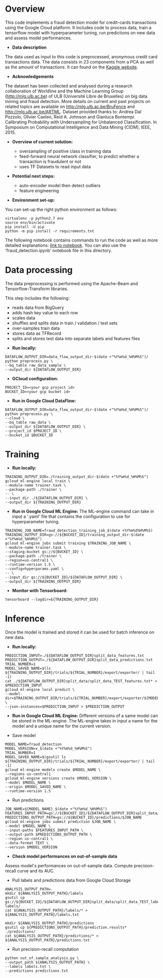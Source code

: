 <h1>Overview</h1>
This code implements a fraud detection model for credit-cards transactions using the Google Cloud platform. It includes code to process data, train a tensorflow model with hyperparameter tuning, run predictions on new data and assess model performances.

* **Data description**

The data used as input to this code is preprocessed, anonymous credit card transactions data. The data consists in 23 components from a PCA as well as the amount of transactions.
It can found on the [Kaggle website](https://www.kaggle.com/mlg-ulb/creditcardfraud/data).

* **Acknowledgements**

The dataset has been collected and analysed during a research collaboration of Worldline and the Machine Learning Group (http://mlg.ulb.ac.be) of ULB (Université Libre de Bruxelles) on big data mining and fraud detection. More details on current and past projects on related topics are available on http://mlg.ulb.ac.be/BruFence and http://mlg.ulb.ac.be/ARTML.
Dataset provided thanks to: Andrea Dal Pozzolo, Olivier Caelen, Reid A. Johnson and Gianluca Bontempi. Calibrating Probability with Undersampling for Unbalanced Classification. In Symposium on Computational Intelligence and Data Mining (CIDM), IEEE, 2015.

* **Overview of current solution:**

  - oversampling of positive class in training data
  - feed-forward neural network classifier, to predict whether a transaction is fraudulent or not
  - uses TF Datasets to read input data


* **Potential next steps:**

  - auto-encoder model then detect outliers
  - feature engineering

* **Environment set-up:**

You can set-up the right python environment as follows:
```
virtualenv -p python2.7 env
source env/bin/activate
pip install -U pip
python -m pip install -r requirements.txt
```

The following notebook contains commands to run the code as well as more detailed explanations: [link to notebook](https://drive.google.com/file/d/1tWgsTyKLUBT9QfVbTPdZKOXQu_qEdktH/view?usp=sharing).
You can also use the 'fraud_detection.ipynb' notebook file in this directory.

<h1>Data processing</h1>
The data preprocessing is performed using the Apache-Beam and Tensorflow-Transform libraries.

This step includes the following:
- reads data from BigQuery
- adds hash key value to each row
- scales data
- shuffles and splits data in train / validation / test sets
- over-samples train data
- stores data as TFRecord
- splits and stores test data into separate labels and features files

* **Run locally:**
```
DATAFLOW_OUTPUT_DIR=data_flow_output_dir-$(date +"%Y%m%d_%H%M%S")/
python preprocess.py \
--bq_table raw_data_sample \
--output_dir ${DATAFLOW_OUTPUT_DIR}
```

* **GCloud configuration:**
```
PROJECT_ID=<your gcp project id>
BUCKET_ID=<your gcp bucket id>
```

* **Run in Google Cloud DataFlow:**
```
DATAFLOW_OUTPUT_DIR=data_flow_output_dir-$(date +"%Y%m%d_%H%M%S")/
python preprocess.py \
--cloud \
--bq_table raw_data \
--output_dir ${DATAFLOW_OUTPUT_DIR} \
--project_id $PROJECT_ID \
--bucket_id $BUCKET_ID
```

<h1>Training</h1>

* **Run locally:**
```
TRAINING_OUTPUT_DIR=./training_output_dir-$(date +"%Y%m%d_%H%M%S")
gcloud ml-engine local train \
--module-name trainer.task \
--package-path ./trainer \
-- \
--input_dir ./${DATAFLOW_OUTPUT_DIR} \
--output_dir ${TRAINING_OUTPUT_DIR}
```

* **Run in Google Cloud ML Engine:**
The ML-engine command can take in input a '.yaml' file that contains the configuration to use for hyperparameter tuning.
```
TRAINING_JOB_NAME=fraud_detection_training_job_$(date +%Y%m%d%H%M%S)
TRAINING_OUTPUT_DIR=gs://${BUCKET_ID}/training_output_dir-$(date +"%Y%m%d_%H%M%S")
gcloud ml-engine jobs submit training $TRAINING_JOB_NAME \
--module-name trainer.task \
--staging-bucket gs://${BUCKET_ID} \
--package-path ./trainer \
--region=us-central1 \
--runtime-version 1.5 \
--config=hyperparams.yaml \
-- \
--input_dir gs://${BUCKET_ID}/${DATAFLOW_OUTPUT_DIR} \
--output_dir ${TRAINING_OUTPUT_DIR}
```

* **Monitor with Tensorboard:**
```
tensorboard --logdir=${TRAINING_OUTPUT_DIR}
```

<h1>Inference</h1>
Once the model is trained and stored it can be used for batch inference on new data.

* **Run locally:**
```
PREDICTION_INPUT=./${DATAFLOW_OUTPUT_DIR}split_data_features.txt
PREDICTION_OUTPUT=./${DATAFLOW_OUTPUT_DIR}split_data_predictions.txt
TRIAL_NUMBER=1
MODEL_SAVED_NAME=$(ls ${TRAINING_OUTPUT_DIR}/trials/${TRIAL_NUMBER}/export/exporter/ | tail -1)
cat ./${DATAFLOW_OUTPUT_DIR}split_data/split_data_TEST_features.txt* > $PREDICTION_INPUT
gcloud ml-engine local predict \
--model-dir=$TRAINING_OUTPUT_DIR/trials/${TRIAL_NUMBER}/export/exporter/${MODEL_SAVED_NAME} \
--json-instances=$PREDICTION_INPUT > $PREDICTION_OUTPUT
```

* **Run in Google Cloud ML Engine:**
Different versions of a same model can be stored in the ML-engine. The ML-engine takes in input a name for the model and a unique name for the current version.

* Save model
```
MODEL_NAME=fraud_detection
MODEL_VERSION=v_$(date +"%Y%m%d_%H%M%S")
TRIAL_NUMBER=1
MODEL_SAVED_NAME=$(gsutil ls ${TRAINING_OUTPUT_DIR}/trials/${TRIAL_NUMBER}/export/exporter/ | tail -1)
gcloud ml-engine models create $MODEL_NAME \
--regions us-central1
gcloud ml-engine versions create $MODEL_VERSION \
--model $MODEL_NAME \
--origin $MODEL_SAVED_NAME \
--runtime-version 1.5
```

* Run predictions
```
JOB_NAME=${MODEL_NAME}_$(date +"%Y%m%d_%H%M%S")
FEATURES_INPUT_PATH=gs://${BUCKET_ID}/${DATAFLOW_OUTPUT_DIR}split_data/split_data_TEST_features.txt*
PREDICTIONS_OUTPUT_PATH=gs://${BUCKET_ID}/predictions/$JOB_NAME
gcloud ml-engine jobs submit prediction $JOB_NAME \
--model $MODEL_NAME \
--input-paths $FEATURES_INPUT_PATH \
--output-path $PREDICTIONS_OUTPUT_PATH \
--region us-central1 \
--data-format TEXT \
--version $MODEL_VERSION
```

* **Check model performances on out-of-sample data**

Assess model's performances on out-of-sample data. Compute precision-recall curve and its AUC.
* Pull labels and predictions data from Google Cloud Storage

```
ANALYSIS_OUTPUT_PATH=.
mkdir ${ANALYSIS_OUTPUT_PATH}/labels
gsutil cp gs://${BUCKET_ID}/${DATAFLOW_OUTPUT_DIR}split_data/split_data_TEST_labels.txt* labels/
cat ${ANALYSIS_OUTPUT_PATH}/labels/* > ${ANALYSIS_OUTPUT_PATH}/labels.txt

mkdir ${ANALYSIS_OUTPUT_PATH}/predictions
gsutil cp ${PREDICTIONS_OUTPUT_PATH}/prediction.results* ./predictions/
cat ${ANALYSIS_OUTPUT_PATH}/predictions/* > ${ANALYSIS_OUTPUT_PATH}/predictions.txt
```

* Run precision-recall computation
```
python out_of_sample_analysis.py \
--output_path ${ANALYSIS_OUTPUT_PATH} \
--labels labels.txt \
--predictions predictions.txt
```
